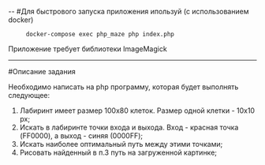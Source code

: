 --
#Для быстрового запуска приложения ипользуй (с использованием docker)

         docker-compose exec php_maze php index.php

Приложение требует библиотеки ImageMagick         

---
         
#Описание задания

 Необходимо   написать   на   php   программу,   которая   будет   выполнять   следующее: 
 1. Лабиринт   имеет   размер   100x80   клеток.   Размер   одной клетки   -   10x10   px; 
 2. Искать   в   лабиринте   точки   входа   и   выхода.   Вход   -   красная   точка   (FF0000),   а   выход   - 
 синяя   (0000FF); 
 3. Искать   наиболее   оптимальный   путь   между   этими   точками; 
 4. Рисовать   найденный   в   п.3   путь   на   загруженной   картинке;
 
